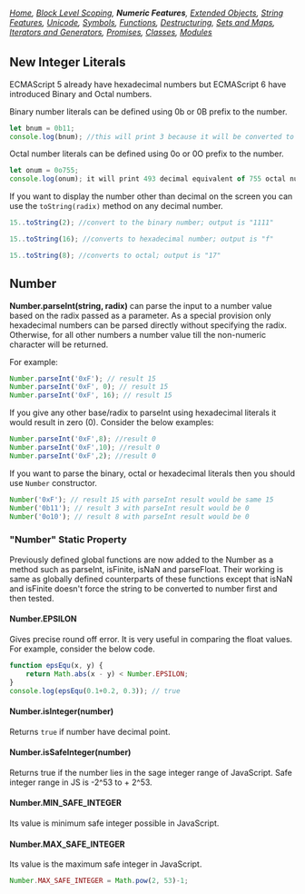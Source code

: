 ###### *[Home](https://tashbalrai.github.io)*, [Block Level Scoping](https://tashbalrai.github.io/es2017/index.html), **Numeric Features**, [Extended Objects](https://tashbalrai.github.io/es2017/object.html), [String Features](https://tashbalrai.github.io/es2017/string.html), [Unicode](https://tashbalrai.github.io/es2017/unicode.html), [Symbols](https://tashbalrai.github.io/es2017/symbols.html), [Functions](https://tashbalrai.github.io/es2017/functions.html), [Destructuring](https://tashbalrai.github.io/es2017/destructuring.html), [Sets and Maps](https://tashbalrai.github.io/es2017/setsmaps.html), [Iterators and Generators](https://tashbalrai.github.io/es2017/iterators.html), [Promises](https://tashbalrai.github.io/es2017/promises.html), [Classes](https://tashbalrai.github.io/es2017/class.html), [Modules](https://tashbalrai.github.io/es2017/modules.html)

## New Integer Literals
ECMAScript 5 already have hexadecimal numbers but ECMAScript 6 have introduced Binary and Octal numbers. 

Binary number literals can be defined using 0b or 0B prefix to the number. 
```javascript
let bnum = 0b11;
console.log(bnum); //this will print 3 because it will be converted to decimal before rendering on the screen.
```

Octal number literals can be defined using 0o or 0O prefix to the number.
```javascript
let onum = 0o755;
console.log(onum); it will print 493 decimal equivalent of 755 octal number
```

If you want to display the number other than decimal on the screen you can use the ```toString(radix)``` method on any decimal number.
```javascript
15..toString(2); //convert to the binary number; output is "1111"

15..toString(16); //converts to hexadecimal number; output is "f"

15..toString(8); //converts to octal; output is "17"
```

## Number
**Number.parseInt(string, radix)** can parse the input to a number value based on the radix passed as a parameter. As a special provision only hexadecimal numbers can be parsed directly without specifying the radix. Otherwise, for all other numbers a number value till the non-numeric character will be returned.

For example:
```javascript
Number.parseInt('0xF'); // result 15
Number.parseInt('0xF', 0); // result 15
Number.parseInt('0xF', 16); // result 15
```

If you give any other base/radix to parseInt using hexadecimal literals it would result in zero (0). Consider the below examples:
```javascript
Number.parseInt('0xF',8); //result 0
Number.parseInt('0xF',10); //result 0
Number.parseInt('0xF',2); //result 0
```

If you want to parse the binary, octal or hexadecimal literals then you should use ```Number``` constructor.
```javascript
Number('0xF'); // result 15 with parseInt result would be same 15
Number('0b11'); // result 3 with parseInt result would be 0
Number('0o10'); // result 8 with parseInt result would be 0
```

### "Number" Static Property
Previously defined global functions are now added to the Number as a method such as parseInt, isFinite, isNaN and parseFloat. Their working is same as globally defined counterparts of these functions except that isNaN and isFinite doesn't force the string to be converted to number first and then tested.

#### Number.EPSILON
Gives precise round off error. It is very useful in comparing the float values. For example, consider the below code.

```javascript
function epsEqu(x, y) {
    return Math.abs(x - y) < Number.EPSILON;
}
console.log(epsEqu(0.1+0.2, 0.3)); // true
```

#### Number.isInteger(number)
Returns ```true``` if number have decimal point.

#### Number.isSafeInteger(number)
Returns true if the number lies in the sage integer range of JavaScript. Safe integer range in JS is -2^53 to + 2^53.

#### Number.MIN_SAFE_INTEGER
Its value is minimum safe integer possible in JavaScript.

#### Number.MAX_SAFE_INTEGER
Its value is the maximum safe integer in JavaScript.
```javascript
Number.MAX_SAFE_INTEGER = Math.pow(2, 53)-1;
```
